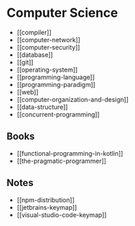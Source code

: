 # Computer Science

* [[compiler]]
* [[computer-network]]
* [[computer-security]]
* [[database]]
* [[git]]
* [[operating-system]]
* [[programming-language]]
* [[programming-paradigm]]
* [[web]]
* [[computer-organization-and-design]]
* [[data-structure]]
* [[concurrent-programming]]

## Books

* [[functional-programming-in-kotlin]]
* [[the-pragmatic-programmer]]

## Notes

* [[npm-distribution]]
* [[jetbrains-keymap]]
* [[visual-studio-code-keymap]]
